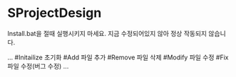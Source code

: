
# SProjectDesign

Install.bat을 절때 실행시키지 마세요. 지금 수정되어있지 않아 정상 작동되지 않습니다.

...
#Initailize     초기화
#Add            파일 추가
#Remove         파일 삭제
#Modify         파일 수정
#Fix            파일 수정(버그 수정)
...
